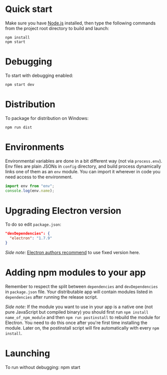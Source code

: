 # Quick start
Make sure you have [Node.js](https://nodejs.org) installed, then type the following commands
from the project root directory to build and launch:
```
npm install
npm start
```

# Debugging
To start with debugging enabled:
```
npm start dev
```

# Distribution
To package for distribution on Windows:
```
npm run dist
```

# Environments
Environmental variables are done in a bit different way (not via `process.env`). Env files are 
plain JSONs in `config` directory, and build process dynamically links one of them as an `env` 
module. You can import it wherever in code you need access to the environment.
```js
import env from "env";
console.log(env.name);
```

# Upgrading Electron version
To do so edit `package.json`:
```json
"devDependencies": {
  "electron": "1.7.9"
}
```
*Side note:* [Electron authors recommend](http://electron.atom.io/docs/tutorial/electron-versioning/) 
to use fixed version here.

# Adding npm modules to your app
Remember to respect the split between `dependencies` and `devDependencies` in `package.json` file. 
Your distributable app will contain modules listed in `dependencies` after running the release script.

*Side note:* If the module you want to use in your app is a native one (not pure JavaScript but
compiled binary) you should first  run `npm install name_of_npm_module` and then `npm run postinstall`
to rebuild the module for Electron. You need to do this once after you're first time installing the
module. Later on, the postinstall script will fire automatically with every `npm install`.

# Launching
To run without debugging: 
npm start


